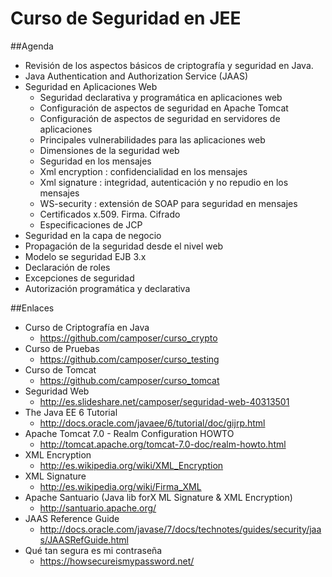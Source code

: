 Curso de Seguridad en JEE
=========================

##Agenda

- Revisión de los aspectos básicos de criptografía y seguridad en Java.
- Java Authentication and Authorization Service (JAAS)
- Seguridad en Aplicaciones Web
	- Seguridad declarativa y programática en aplicaciones web
	- Configuración de aspectos de seguridad en Apache Tomcat
	- Configuración de aspectos de seguridad en servidores de aplicaciones
	- Principales vulnerabilidades para las aplicaciones web
	- Dimensiones de la seguridad web
	- Seguridad en los mensajes
	- Xml encryption : confidencialidad en los mensajes
	- Xml signature : integridad, autenticación y no repudio en los mensajes
	- WS-security : extensión de SOAP para seguridad en mensajes
	- Certificados x.509. Firma. Cifrado
	- Especificaciones de JCP
- Seguridad en la capa de negocio
- Propagación de la seguridad desde el nivel web
- Modelo se seguridad EJB 3.x
- Declaración de roles
- Excepciones de seguridad
- Autorización programática y declarativa

##Enlaces

- Curso de Criptografía en Java
	- https://github.com/camposer/curso_crypto
- Curso de Pruebas
	- https://github.com/camposer/curso_testing
- Curso de Tomcat
	- https://github.com/camposer/curso_tomcat
- Seguridad Web
	- http://es.slideshare.net/camposer/seguridad-web-40313501
- The Java EE 6 Tutorial
	- http://docs.oracle.com/javaee/6/tutorial/doc/gijrp.html
- Apache Tomcat 7.0 - Realm Configuration HOWTO
	- http://tomcat.apache.org/tomcat-7.0-doc/realm-howto.html
- XML Encryption
	- http://es.wikipedia.org/wiki/XML_Encryption
- XML Signature
	- http://es.wikipedia.org/wiki/Firma_XML
- Apache Santuario (Java lib forX ML Signature & XML Encryption)
	- http://santuario.apache.org/
- JAAS Reference Guide
	- http://docs.oracle.com/javase/7/docs/technotes/guides/security/jaas/JAASRefGuide.html
- Qué tan segura es mi contraseña
	- https://howsecureismypassword.net/
